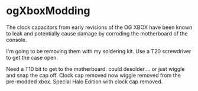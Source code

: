# ogXboxModding

The clock capacitors from early revisions of the OG XBOX have been known to leak and potentially cause damage by corroding the motherboard of the console.

I'm going to be removing them with my soldering kit.
Use a T20 screwdriver to get the case open.

Need a T10 bit to get to the motherboard.
could desolder.... or just wiggle and snap the cap off.
Clock cap removed now wiggle removed from the pre-modded xbox.
Special Halo Edition with clock cap removed.
